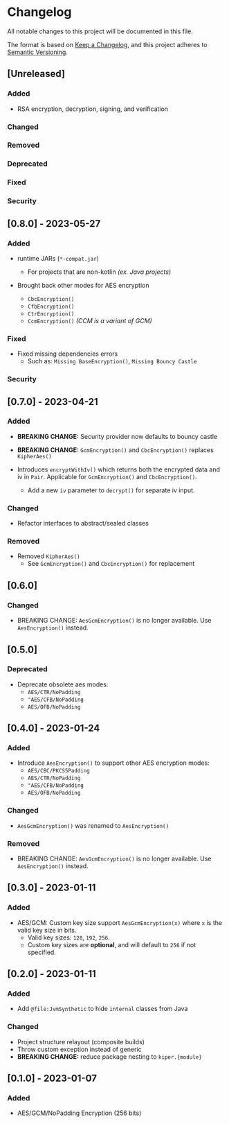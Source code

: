 # Changelog

All notable changes to this project will be documented in this file.

The format is based on [Keep a Changelog](https://keepachangelog.com/en/1.0.0/),
and this project adheres to [Semantic Versioning](https://semver.org/spec/v2.0.0.html).

## [Unreleased]

### Added

- RSA encryption, decryption, signing, and verification

### Changed

### Removed

### Deprecated

### Fixed

### Security

## [0.8.0] - 2023-05-27

### Added

- runtime JARs (`*-compat.jar`)
    - For projects that are non-kotlin _(ex. Java projects)_

- Brought back other modes for AES encryption
    - `CbcEncryption()`
    - `CfbEncryption()`
    - `CtrEncryption()`
    - `CcmEncryption()` _(CCM is a variant of GCM)_

### Fixed

- Fixed missing dependencies errors
    - Such as: `Missing BaseEncryption()`, `Missing Bouncy Castle`

### Security

## [0.7.0] - 2023-04-21

### Added

- **BREAKING CHANGE:** Security provider now defaults to bouncy castle

- **BREAKING CHANGE:** `GcmEncryption()` and `CbcEncryption()` replaces `KipherAes()`

- Introduces `encryptWithIv()` which returns both the encrypted
  data and iv in `Pair`. Applicable for `GcmEncryption()` and `CbcEncryption()`.
    - Add a new `iv` parameter to `decrypt()` for separate iv input.

### Changed

- Refactor interfaces to abstract/sealed classes

### Removed

- Removed `KipherAes()`
    - See `GcmEncryption()` and `CbcEncryption()` for replacement

## [0.6.0]

### Changed

- BREAKING CHANGE: `AesGcmEncryption()` is no longer available. Use `AesEncryption()` instead.

## [0.5.0]

### Deprecated

- Deprecate obsolete aes modes:
    - `AES/CTR/NoPadding`
    - `"AES/CFB/NoPadding`
    - `AES/OFB/NoPadding`

## [0.4.0] - 2023-01-24

### Added

- Introduce `AesEncryption()` to support other AES encryption modes:
    - `AES/CBC/PKCS5Padding`
    - `AES/CTR/NoPadding`
    - `"AES/CFB/NoPadding`
    - `AES/OFB/NoPadding`

### Changed

- `AesGcmEncryption()` was renamed to `AesEncryption()`

### Removed

- BREAKING CHANGE: `AesGcmEncryption()` is no longer available. Use `AesEncryption()` instead.

## [0.3.0] - 2023-01-11

### Added

- AES/GCM: Custom key size support `AesGcmEncryption(x)` where `x` is the valid key size in bits.
    - Valid key sizes: `128`, `192`, `256`.
    - Custom key sizes are **optional**, and will default to `256` if not specified.

## [0.2.0] - 2023-01-11

### Added

- Add `@file:JvmSynthetic` to hide `internal` classes from Java

### Changed

- Project structure relayout (composite builds)
- Throw custom exception instead of generic
- **BREAKING CHANGE:** reduce package nesting to `kiper.{module}`

## [0.1.0] - 2023-01-07

### Added

- AES/GCM/NoPadding Encryption (256 bits)
